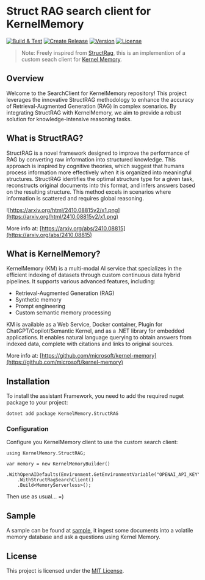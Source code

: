 # Struct RAG search client for KernelMemory

[![Build & Test](https://github.com/kbeaugrand/KernelMemory.StructRAG/actions/workflows/build_tests.yml/badge.svg)](https://github.com/kbeaugrand/KernelMemory.StructRAG/actions/workflows/build_test.yml)
[![Create Release](https://github.com/kbeaugrand/KernelMemory.StructRAG/actions/workflows/publish.yml/badge.svg)](https://github.com/kbeaugrand/KernelMemory.StructRAG/actions/workflows/publish.yml)
[![Version](https://img.shields.io/github/v/release/kbeaugrand/KernelMemory.StructRAG)](https://img.shields.io/github/v/release/kbeaugrand/KernelMemory.StructRAG)
[![License](https://img.shields.io/github/license/kbeaugrand/KernelMemory.StructRAG)](https://img.shields.io/github/v/release/kbeaugrand/KernelMemory.StructRAG)

> Note: Freely inspired from [StructRag](https://arxiv.org/abs/2410.08815), this is an implemention of a custom seach client for [Kernel Memory](https://github.com/microsoft/kernel-memory).

## Overview
Welcome to the SearchClient for KernelMemory repository! This project leverages the innovative StructRAG methodology to enhance the accuracy of Retrieval-Augmented Generation (RAG) in complex scenarios. By integrating StructRAG with KernelMemory, we aim to provide a robust solution for knowledge-intensive reasoning tasks.

## What is StructRAG?
StructRAG is a novel framework designed to improve the performance of RAG by converting raw information into structured knowledge. This approach is inspired by cognitive theories, which suggest that humans process information more effectively when it is organized into meaningful structures. StructRAG identifies the optimal structure type for a given task, reconstructs original documents into this format, and infers answers based on the resulting structure. This method excels in scenarios where information is scattered and requires global reasoning.

![https://arxiv.org/html/2410.08815v2/x1.png](https://arxiv.org/html/2410.08815v2/x1.png)

More info at: [https://arxiv.org/abs/2410.08815](https://arxiv.org/abs/2410.08815)

## What is KernelMemory?
KernelMemory (KM) is a multi-modal AI service that specializes in the efficient indexing of datasets through custom continuous data hybrid pipelines. It supports various advanced features, including:

* Retrieval-Augmented Generation (RAG)
* Synthetic memory
* Prompt engineering
* Custom semantic memory processing

KM is available as a Web Service, Docker container, Plugin for ChatGPT/Copilot/Semantic Kernel, and as a .NET library for embedded applications. It enables natural language querying to obtain answers from indexed data, complete with citations and links to original sources.

More info at: [https://github.com/microsoft/kernel-memory](https://github.com/microsoft/kernel-memory)

## Installation

To install the assistant Framework, you need to add the required nuget package to your project:

```dotnetcli
dotnet add package KernelMemory.StructRAG
```

### Configuration

Configure you KernelMemory client to use the custom search client: 
```
using KernelMemory.StructRAG;

var memory = new KernelMemoryBuilder()
    .WithOpenAIDefaults(Environment.GetEnvironmentVariable("OPENAI_API_KEY"))
    .WithStructRagSearchClient()
    .Build<MemoryServerless>();
```

Then use as usual... =)

## Sample

A sample can be found at [sample](./sample), it ingest some documents into a volatile memory database and ask a questions using Kernel Memory.

## License

This project is licensed under the [MIT License](LICENSE).
